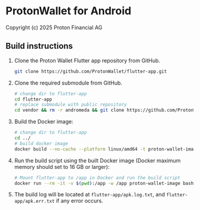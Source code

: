 # ProtonWallet for Android
Copyright (c) 2025 Proton Financial AG

## Build instructions
1. Clone the Proton Wallet Flutter app repository from GitHub.
    ```bash
    git clone https://github.com/ProtonWallet/flutter-app.git
    ```
2. Clone the required submodule from GitHub.
    ```bash
    # change dir to flutter-app
    cd flutter-app
    # replace submodule with public repository
    cd vendor && rm -r andromeda && git clone https://github.com/ProtonWallet/andromeda.git
    ```
3. Build the Docker image:
    ```bash
    # change dir to flutter-app
    cd ../
    # build docker image
    docker build --no-cache --platform linux/amd64 -t proton-wallet-image build_instructions/android/
    ```
4. Run the build script using the built Docker image (Docker maximum memory should set to 16 GB or larger):
    ```bash
    # Mount flutter-app to /app in Docker and run the build script
    docker run --rm -it -v $(pwd):/app -w /app proton-wallet-image bash -c "sh build_instructions/android/build.sh"
    ```
5. The build log will be located at `flutter-app/apk.log.txt`, and `flutter-app/apk.err.txt` if any error occurs.